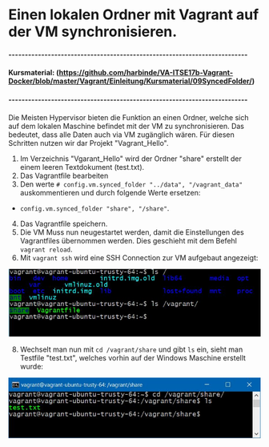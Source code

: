 # Einen lokalen Ordner mit Vagrant auf der VM synchronisieren.
#### -------------------------------------------------------------------------
#### Kursmaterial: (https://github.com/harbinde/VA-ITSE17b-Vagrant-Docker/blob/master/Vagrant/Einleitung/Kursmaterial/09SyncedFolder/)
#### -------------------------------------------------------------------------

Die Meisten Hypervisor bieten die Funktion an einen Ordner, welche sich auf dem lokalen Maschine befindet mit der VM zu synchronisieren.
Das bedeutet, dass alle Daten auch via VM zugänglich wären. Für diesen Schritten nutzen wir dar Projekt "Vagrant_Hello".

1) Im Verzeichnis "Vgarant_Hello" wird der Ordner "share" erstellt der einem leeren Textdokument (test.txt).
2) Das Vagrantfile bearbeiten
3) Den werte `# config.vm.synced_folder "../data", "/vagrant_data"` auskommentieren und durch folgende Werte ersetzen:
- `config.vm.synced_folder "share", "/share"`.
4) Das Vagrantfile speichern.
5) Die VM Muss nun neugestartet werden, damit die Einstellungen des Vagrantfiles übernommen werden. Dies geschieht mit dem Befehl `vagrant reload`.
6) Mit `vagrant ssh` wird eine SSH Connection zur VM aufgebaut angezeigt:

![alt text](https://github.com/harbinde/VA-ITSE17b-Vagrant-Docker/blob/master/Vagrant/Einleitung/IMG/vagrant_synced_share.JPG)

8) Wechselt man nun mit `cd /vagrant/share` und gibt `ls` ein, sieht man Testfile "test.txt", welches vorhin auf der Windows Maschine erstellt wurde: 

![alt text](https://github.com/harbinde/VA-ITSE17b-Vagrant-Docker/blob/master/Vagrant/Einleitung/IMG/vagrant_synced_share_textfile.JPG)
